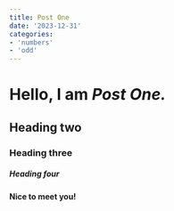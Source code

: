 ```yaml
---
title: Post One
date: '2023-12-31'
categories:
- 'numbers'
- 'odd'
---
```


# Hello, I am _Post One._

## Heading two

### Heading three

##### Heading four

**Nice to meet you!**